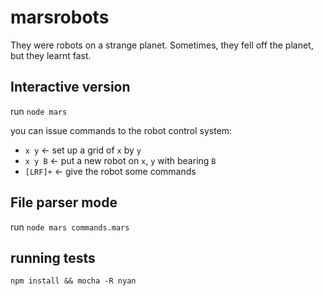 marsrobots
==========

They were robots on a strange planet. Sometimes, they fell off the planet, but they learnt fast.



## Interactive version
run `node mars`

you can issue commands to the robot control system:
* `x y` <- set up a grid of `x` by `y`
* `x y B` <- put a new robot on `x`, `y` with bearing `B`
* `[LRF]+` <- give the robot some commands

## File parser mode
run `node mars commands.mars`

## running tests
```
npm install && mocha -R nyan
```